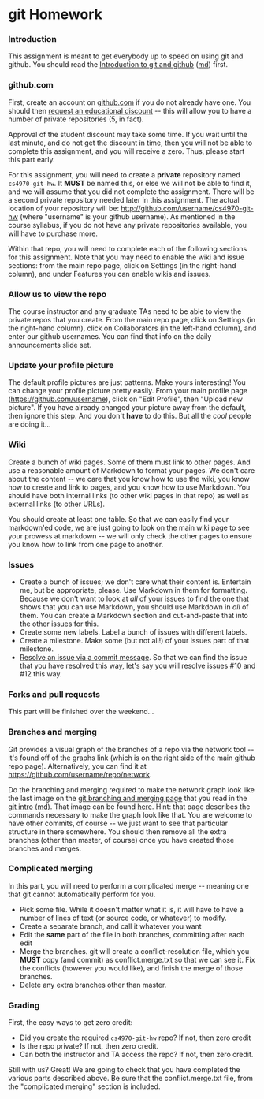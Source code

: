 git Homework
============

### Introduction

This assignment is meant to get everybody up to speed on using git and github.  You should read the [Introduction to git and github](git-intro.html) ([md](git-intro.md)) first.

### github.com

First, create an account on [github.com](https://github.com) if you do not already have one.  You should then [request an educational discount](https://education.github.com/) -- this will allow you to have a number of private repositories (5, in fact).

Approval of the student discount may take some time.  If you wait until the last minute, and do not get the discount in time, then you will not be able to complete this assignment, and you will receive a zero.  Thus, please start this part early.

For this assignment, you will need to create a **private** repository named `cs4970-git-hw`.  It **MUST** be named this, or else we will not be able to find it, and we will assume that you did not complete the assignment.  There will be a second private repository needed later in this assignment.  The actual location of your repository will be: http://github.com/username/cs4970-git-hw (where "username" is your github username).  As mentioned in the course syllabus, if you do not have any private repositories available, you will have to purchase more.

Within that repo, you will need to complete each of the following sections for this assignment.  Note that you may need to enable the wiki and issue sections: from the main repo page, click on Settings (in the right-hand column), and under Features you can enable wikis and issues.

### Allow us to view the repo

The course instructor and any graduate TAs need to be able to view the private repos that you create.  From the main repo page, click on Settings (in the right-hand column), click on Collaborators (in the left-hand column), and enter our github usernames.  You can find that info on the daily announcements slide set.

### Update your profile picture

The default profile pictures are just patterns.  Make yours interesting!  You can change your profile picture pretty easily.  From your main profile page (https://github.com/username), click on "Edit Profile", then "Upload new picture".  If you have already changed your picture away from the default, then ignore this step.  And you don't **have** to do this.  But all the *cool* people are doing it...

### Wiki

Create a bunch of wiki pages.  Some of them must link to other pages.  And use a reasonable amount of Markdown to format your pages.  We don't care about the content -- we care that you know how to use the wiki, you know how to create and link to pages, and you know how to use Markdown.  You should have both internal links (to other wiki pages in that repo) as well as external links (to other URLs).

You should create at least one table.  So that we can easily find your markdown'ed code, we are just going to look on the main wiki page to see your prowess at markdown -- we will only check the other pages to ensure you know how to link from one page to another.

### Issues

- Create a bunch of issues; we don't care what their content is.  Entertain me, but be appropriate, please.  Use Markdown in them for formatting.  Because we don't want to look at *all* of your issues to find the one that shows that you can use Markdown, you should use Markdown in *all* of them.  You can create a Markdown section and cut-and-paste that into the other issues for this.
- Create some new labels.   Label a bunch of issues with different labels.
- Create a milestone.  Make some (but not all!) of your issues part of that milestone.
- [Resolve an issue via a commit message](https://help.github.com/articles/closing-issues-via-commit-messages).  So that we can find the issue that you have resolved this way, let's say you will resolve issues #10 and #12 this way.

### Forks and pull requests

This part will be finished over the weekend...

### Branches and merging

Git provides a visual graph of the branches of a repo via the network tool -- it's found off of the graphs link (which is on the right side of the main github repo page).  Alternatively, you can find it at https://github.com/username/repo/network.

Do the branching and merging required to make the network graph look like the last image on the [git branching and merging page](http://git-scm.com/book/en/Git-Branching-Basic-Branching-and-Merging) that you read in the [git intro](git-intro.html) ([md](git-intro.md)).  That image can be found [here](http://git-scm.com/figures/18333fig0317-tn.png).  Hint: that page describes the commands necessary to make the graph look like that.  You are welcome to have other commits, of course -- we just want to see that particular structure in there somewhere.  You should then remove all the extra branches (other than master, of course) once you have created those branches and merges.

### Complicated merging

In this part, you will need to perform a complicated merge -- meaning one that git cannot automatically perform for you.

- Pick some file.  While it doesn't matter what it is, it will have to have a number of lines of text (or source code, or whatever) to modify.
- Create a separate branch, and call it whatever you want
- Edit the **same** part of the file in both branches, committing after each edit
- Merge the branches.  git will create a conflict-resolution file, which you **MUST** copy (and commit) as conflict.merge.txt so that we can see it.  Fix the conflicts (however you would like), and finish the merge of those branches.
- Delete any extra branches other than master.

### Grading

First, the easy ways to get zero credit:

- Did you create the required `cs4970-git-hw` repo?  If not, then zero credit
- Is the repo private?  If not, then zero credit.
- Can both the instructor and TA access the repo?  If not, then zero credit.

Still with us?  Great!  We are going to check that you have completed the various parts described above.  Be sure that the conflict.merge.txt file, from the "complicated merging" section is included.
